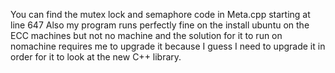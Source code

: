 You can find the mutex lock and semaphore code in Meta.cpp starting at line 647
Also my program runs perfectly fine on the install ubuntu on the ECC machines but 
not no machine and the solution for it to run on nomachine requires me to upgrade
it because I guess I need to upgrade it in order for it to look at the new C++
library. 